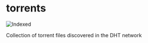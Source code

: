 torrents 
========
![Indexed](https://img.shields.io/badge/indexed-241166-blue)

Collection of torrent files discovered in the DHT network
